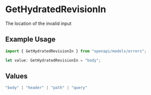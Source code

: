 # GetHydratedRevisionIn

The location of the invalid input

## Example Usage

```typescript
import { GetHydratedRevisionIn } from "openapi/models/errors";

let value: GetHydratedRevisionIn = "body";
```

## Values

```typescript
"body" | "header" | "path" | "query"
```